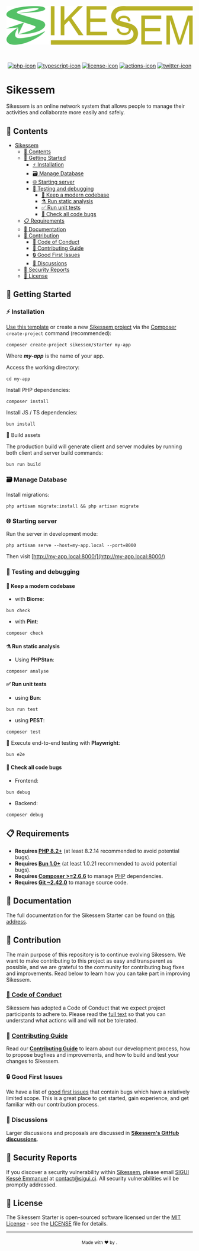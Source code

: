<div align="center">

[![sikessem-logo]][sikessem-link]

<br>

[![php-icon]][php-link]
[![typescript-icon]][typescript-link]
[![license-icon]][license-link]
[![actions-icon]][actions-link]
[![twitter-icon]][twitter-link]

</div>

# Sikessem

Sikessem is an online network system that allows people to manage their activities and collaborate more easily and safely.

## 🔖 Contents

- [Sikessem](#sikessem)
  - [🔖 Contents](#-contents)
  - [🎉 Getting Started](#-getting-started)
    - [⚡️ Installation](#️-installation)
    - [🗃️ Manage Database](#️-manage-database)
    - [🌐 Starting server](#-starting-server)
    - [🧪 Testing and debugging](#-testing-and-debugging)
      - [🧹 Keep a modern codebase](#-keep-a-modern-codebase)
      - [⚗️ Run static analysis](#️-run-static-analysis)
      - [✅ Run unit tests](#-run-unit-tests)
      - [🐛 Check all code bugs](#-check-all-code-bugs)
  - [📋 Requirements](#-requirements)
  - [📖 Documentation](#-documentation)
  - [👏 Contribution](#-contribution)
    - [👷 Code of Conduct](#-code-of-conduct)
    - [👥 Contributing Guide](#-contributing-guide)
    - [🔒️ Good First Issues](#️-good-first-issues)
    - [💬 Discussions](#-discussions)
  - [🔐 Security Reports](#-security-reports)
  - [📄 License](#-license)

## 🎉 Getting Started

### ⚡️ Installation

[Use this template](https://github.com/sikessem/starter/generate) or create a new [Sikessem project](https://packagist.org/packages/sikessem/starter) via the [Composer](https://getcomposer.org/) `create-project` command (recommended):

```shell
composer create-project sikessem/starter my-app
```

Where ***my-app*** is the name of your app.

Access the working directory:

```shell
cd my-app 
```

Install PHP dependencies:

```shell
composer install
```

Install JS / TS dependencies:

```shell
bun install
```

🍱 Build assets

The production build will generate client and server modules by running both client and server build commands:

```shell
bun run build
```

### 🗃️ Manage Database

Install migrations:

```shell
php artisan migrate:install && php artisan migrate
```

### 🌐 Starting server

Run the server in development mode:

```shell
php artisan serve --host=my-app.local --port=8000
```

Then visit [http://my-app.local:8000/](http://my-app.local:8000/)

### 🧪 Testing and debugging

#### 🧹 Keep a modern codebase

- with **Biome**:

```shell
bun check
```

- with **Pint**:

```shell
composer check
```

#### ⚗️ Run static analysis

- Using **PHPStan**:

```shell
composer analyse
```

#### ✅ Run unit tests

- using **Bun**:

```shell
bun run test
```

- using **PEST**:

```shell
composer test
```

🚀 Execute end-to-end testing with **Playwright**:

```shell
bun e2e
```

#### 🐛 Check all code bugs

- Frontend:

```shell
bun debug
```

- Backend:

```shell
composer debug
```

## 📋 Requirements

- **Requires [PHP 8.2+](https://php.net/releases/)** (at least 8.2.14 recommended to avoid potential bugs).
- **Requires [Bun 1.0+](https://bun.sh/)** (at least 1.0.21 recommended to avoid potential bugs).
- **Requires [Composer >=2.6.6](https://getcomposer.org/)** to manage [PHP][php-link] dependencies.
- **Requires [Git ~2.42.0](https://git-scm.com/)** to manage source code.

## 📖 Documentation

The full documentation for the Sikessem Starter can be found on [this address][docs-link].

## 👏 Contribution

The main purpose of this repository is to continue evolving Sikessem. We want to make contributing to this project as easy and transparent as possible, and we are grateful to the community for contributing bug fixes and improvements. Read below to learn how you can take part in improving Sikessem.

### [👷 Code of Conduct][conduct-link]

Sikessem has adopted a Code of Conduct that we expect project participants to adhere to.
Please read the [full text][conduct-link] so that you can understand what actions will and will not be tolerated.

### 👥 [Contributing Guide][pr-link]

Read our [**Contributing Guide**][pr-link] to learn about our development process, how to propose bugfixes and improvements, and how to build and test your changes to Sikessem.

### 🔒️ Good First Issues

We have a list of [good first issues][gfi] that contain bugs which have a relatively limited scope. This is a great place to get started, gain experience, and get familiar with our contribution process.

### 💬 Discussions

Larger discussions and proposals are discussed in [**Sikessem's GitHub discussions**][discuss-link].

## 🔐 Security Reports

If you discover a security vulnerability within [Sikessem](https://sikessem.com), please email [SIGUI Kessé Emmanuel](https://github.com/siguici) at [contact@sigui.ci](mailto:contact@sigui.ci). All security vulnerabilities will be promptly addressed.

## 📄 License

The Sikessem Starter is open-sourced software licensed under the  [MIT License](https://opensource.org/licenses/MIT) - see the [LICENSE][license-link] file for details.

---

<div align="center"><sub>Made with ❤︎ by <a href="https://twitter.com/intent/follow?screen_name=siguici" style="content:url(https://img.shields.io/twitter/follow/siguici.svg?label=@siguici);margin-bottom:-6px">@siguici</a>.</sub></div>

[sikessem-logo]: https://github.com/sikessem/art/blob/HEAD/images/sikessem.svg
[sikessem-link]: https://github.com/sikessem "Sikessem"

[php-icon]: https://img.shields.io/badge/PHP-ccc.svg?style=flat&logo=php
[php-link]: https://github.com/sikessem/starter/search?l=php "PHP code"

[typescript-icon]: https://img.shields.io/badge/TypeScript-294E80.svg?logo=typescript
[typescript-link]:  https://github.com/sikessem/starter/search?l=typescript "TypeScript code"

[javascript-icon]: https://img.shields.io/badge/JavaScript-yellow.svg?logo=javascript
[javascript-link]:  https://github.com/sikessem/starter/search?l=javascript "JavaScript code"

[packagist-version-icon]: https://img.shields.io/packagist/v/sikessem/starter
[packagist-version-link]: https://packagist.org/packages/sikessem/starter "Starter Releases"

[packagist-download-icon]: https://img.shields.io/packagist/dt/sikessem/starter
[packagist-download-link]: https://packagist.org/packages/sikessem/starter "Starter Downloads"

[actions-icon]: https://github.com/sikessem/starter/workflows/Tests/badge.svg
[actions-link]: https://github.com/sikessem/starter/actions "Starter status"

[pr-icon]: https://img.shields.io/badge/PRs-welcome-brightgreen.svg?color=brightgreen
[pr-link]: https://github.com/sikessem/.github/blob/HEAD/CONTRIBUTING.md "PRs welcome!"

[twitter-icon]: https://img.shields.io/twitter/follow/sikessem_news.svg?label=@sikessem_news
[twitter-link]: https://x.com/intent/follow?screen_name=sikessem_news "Ping Sikessem"

[license-icon]: https://img.shields.io/badge/license-MIT-blue.svg
[license-link]: https://github.com/sikessem/starter/blob/HEAD/LICENSE "Starter License"
[conduct-link]: https://github.com/sikessem/starter/blob/HEAD/CODE_OF_CONDUCT.md
[discuss-link]: https://github.com/orgs/sikessem/discussions
[docs-link]: https://github.com/sikessem/starter#readme "Starter Documentation"

[gfi]: https://github.com/sikessem/starter/labels/good%20first%20issue

[php-home]: https://php.net
[laravel-home]: https://laravel.com "Laravel"
[livewire-home]: https://laravel-livewire.com "Laravel Livewire"
[typescript-home]: https://www.typescriptlang.org "TypeScript"
[alpinejs-home]: https://alpinejs.dev "Alpine.js"
[tailwindcss-home]: https://tailwindcss.com "TailwindCSS"
[vitejs-home]: https://vitejs.dev "Vite.js"
[biome-home]: https://biomejs.dev "Biome"
[bun-home]: https://bun.sh "Bun"
[pint-home]: https://github.com/laravel/pint "Laravel Pint"
[phpstan-home]: https://phpstan.org "PHPStan"
[larastan-home]: https://github.com/nunomaduro/larastan "Larastan"
[rector-home]: https://getrector.com "Rector"
